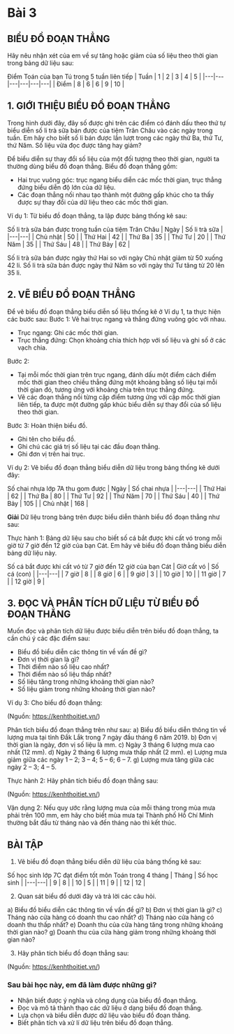 # Bài 3
## BIỂU ĐỒ ĐOẠN THẲNG

Hãy nêu nhận xét của em về sự tăng hoặc giảm của số liệu theo thời gian trong bảng dữ liệu sau:

Điểm Toán của bạn Tú trong 5 tuần liên tiếp
| Tuần | 1 | 2 | 3 | 4 | 5 |
|---|---|---|---|---|---|
| Điểm | 8 | 6 | 6 | 9 | 10 |

## 1. GIỚI THIỆU BIỂU ĐỒ ĐOẠN THẲNG
Trong hình dưới đây, đây số được ghi trên các điểm có đánh dấu theo thứ tự biểu diễn số li trà sữa bán được của tiệm Trân Châu vào các ngày trong tuần. Em hãy cho biết số li bán được lần lượt trong các ngày thứ Ba, thứ Tư, thứ Năm. Số liệu vừa đọc được tăng hay giảm?

Để biểu diễn sự thay đổi số liệu của một đối tượng theo thời gian, người ta thường dùng biểu đồ đoạn thẳng.
Biểu đồ đoạn thẳng gồm:
- Hai trục vuông góc: trục ngang biểu diễn các mốc thời gian, trục thẳng đứng biểu diễn độ lớn của dữ liệu.
- Các đoạn thẳng nối nhau tạo thành một đường gấp khúc cho ta thấy được sự thay đổi của dữ liệu theo các mốc thời gian.

Ví dụ 1: Từ biểu đồ đoạn thẳng, ta lập được bảng thống kê sau:

Số li trà sữa bán được trong tuần của tiệm Trân Châu
| Ngày | Số li trà sữa |
|---|---|
| Chủ nhật | 50 |
| Thứ Hai | 42 |
| Thứ Ba | 35 |
| Thứ Tư | 20 |
| Thứ Năm | 35 |
| Thứ Sáu | 48 |
| Thứ Bảy | 62 |

Số li trà sữa bán được ngày thứ Hai so với ngày Chủ nhật giảm từ 50 xuống 42 li. Số li trà sữa bán được ngày thứ Năm so với ngày thứ Tư tăng từ 20 lên 35 li.

## 2. VẼ BIỂU ĐỒ ĐOẠN THẲNG
Để vẽ biểu đồ đoạn thẳng biểu diễn số liệu thống kê ở Ví dụ 1, ta thực hiện các bước sau:
Bước 1: Vẽ hai trục ngang và thẳng đứng vuông góc với nhau.
- Trục ngang: Ghi các mốc thời gian.
- Trục thẳng đứng: Chọn khoảng chia thích hợp với số liệu và ghi số ở các vạch chia.

Bước 2:
- Tại mỗi mốc thời gian trên trục ngang, đánh dấu một điểm cách điểm mốc thời gian theo chiều thẳng đứng một khoảng bằng số liệu tại mỗi thời gian đó, tương ứng với khoảng chia trên trục thẳng đứng.
- Vẽ các đoạn thẳng nối từng cặp điểm tương ứng với cặp mốc thời gian liên tiếp, ta được một đường gấp khúc biểu diễn sự thay đổi của số liệu theo thời gian.

Bước 3: Hoàn thiện biểu đồ.
- Ghi tên cho biểu đồ.
- Ghi chú các giá trị số liệu tại các đầu đoạn thẳng.
- Ghi đơn vị trên hai trục.

Ví dụ 2: Vẽ biểu đồ đoạn thẳng biểu diễn dữ liệu trong bảng thống kê dưới đây:

Số chai nhựa lớp 7A thu gom được
| Ngày | Số chai nhựa |
|---|---|
| Thứ Hai | 62 |
| Thứ Ba | 80 |
| Thứ Tư | 92 |
| Thứ Năm | 70 |
| Thứ Sáu | 40 |
| Thứ Bảy | 105 |
| Chủ nhật | 168 |

**Giải**
Dữ liệu trong bảng trên được biểu diễn thành biểu đồ đoạn thẳng như sau:

Thực hành 1: Bảng dữ liệu sau cho biết số cá bắt được khi cất vó trong mỗi giờ từ 7 giờ đến 12 giờ của bạn Cát. Em hãy vẽ biểu đồ đoạn thẳng biểu diễn bảng dữ liệu này.

Số cá bắt được khi cất vó từ 7 giờ đến 12 giờ của bạn Cát
| Giờ cất vó | Số cá (con) |
|---|---|
| 7 giờ | 8 |
| 8 giờ | 6 |
| 9 giờ | 3 |
| 10 giờ | 10 |
| 11 giờ | 7 |
| 12 giờ | 9 |

## 3. ĐỌC VÀ PHÂN TÍCH DỮ LIỆU TỪ BIỂU ĐỒ ĐOẠN THẲNG
Muốn đọc và phân tích dữ liệu được biểu diễn trên biểu đồ đoạn thẳng, ta cần chú ý các đặc điểm sau:
- Biểu đồ biểu diễn các thông tin về vấn đề gì?
- Đơn vị thời gian là gì?
- Thời điểm nào số liệu cao nhất?
- Thời điểm nào số liệu thấp nhất?
- Số liệu tăng trong những khoảng thời gian nào?
- Số liệu giảm trong những khoảng thời gian nào?

Ví dụ 3: Cho biểu đồ đoạn thẳng:

(Nguồn: https://kenhthoitiet.vn/)

Phân tích biểu đồ đoạn thẳng trên như sau:
a) Biểu đồ biểu diễn thông tin về lượng mưa tại tỉnh Đắk Lắk trong 7 ngày đầu tháng 6 năm 2019.
b) Đơn vị thời gian là ngày, đơn vị số liệu là mm.
c) Ngày 3 tháng 6 lượng mưa cao nhất (12 mm).
d) Ngày 2 tháng 6 lượng mưa thấp nhất (2 mm).
e) Lượng mưa giảm giữa các ngày 1 – 2; 3 – 4; 5 – 6; 6 – 7.
g) Lượng mưa tăng giữa các ngày 2 – 3; 4 – 5.

Thực hành 2: Hãy phân tích biểu đồ đoạn thẳng sau:

(Nguồn: https://kenhthoitiet.vn/)

Vận dụng 2: Nếu quy ước rằng lượng mưa của mỗi tháng trong mùa mưa phải trên 100 mm, em hãy cho biết mùa mưa tại Thành phố Hồ Chí Minh thường bắt đầu từ tháng nào và đến tháng nào thì kết thúc.

## BÀI TẬP

1. Vẽ biểu đồ đoạn thẳng biểu diễn dữ liệu của bảng thống kê sau:

Số học sinh lớp 7C đạt điểm tốt môn Toán trong 4 tháng
| Tháng | Số học sinh |
|---|---|
| 9 | 8 |
| 10 | 5 |
| 11 | 9 |
| 12 | 12 |

2. Quan sát biểu đồ dưới đây và trả lời các câu hỏi.

a) Biểu đồ biểu diễn các thông tin về vấn đề gì?
b) Đơn vị thời gian là gì?
c) Tháng nào cửa hàng có doanh thu cao nhất?
d) Tháng nào cửa hàng có doanh thu thấp nhất?
e) Doanh thu của cửa hàng tăng trong những khoảng thời gian nào?
g) Doanh thu của cửa hàng giảm trong những khoảng thời gian nào?

3. Hãy phân tích biểu đồ đoạn thẳng sau:

(Nguồn: https://kenhthoitiet.vn/)

### Sau bài học này, em đã làm được những gì?
- Nhận biết được ý nghĩa và công dụng của biểu đồ đoạn thẳng.
- Đọc và mô tả thành thạo các dữ liệu ở dạng biểu đồ đoạn thẳng.
- Lựa chọn và biểu diễn được dữ liệu vào biểu đồ đoạn thẳng.
- Biết phân tích và xử lí dữ liệu trên biểu đồ đoạn thẳng.
